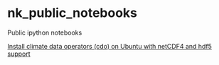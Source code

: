 nk_public_notebooks
===================

Public ipython notebooks

[Install climate data operators (cdo) on Ubuntu with netCDF4 and hdf5 support](http://nbviewer.ipython.org/github/koldunovn/nk_public_notebooks/blob/master/Install%20climate%20data%20operators%20%28cdo%29%20on%20Ubuntu%20with%20netCDF4%20and%20hdf5%20support.ipynb)
